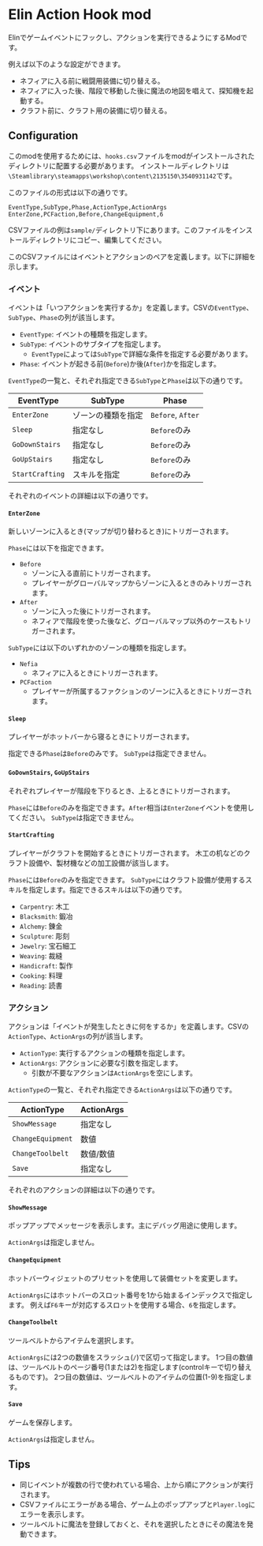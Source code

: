 # Elin Action Hook mod

Elinでゲームイベントにフックし、アクションを実行できるようにするModです。

例えば以下のような設定ができます。

* ネフィアに入る前に戦闘用装備に切り替える。
* ネフィアに入った後、階段で移動した後に魔法の地図を唱えて、探知機を起動する。
* クラフト前に、クラフト用の装備に切り替える。

## Configuration

このmodを使用するためには、`hooks.csv`ファイルをmodがインストールされたディレクトリに配置する必要があります。
インストールディレクトリは`\Steamlibrary\steamapps\workshop\content\2135150\3540931142`です。

このファイルの形式は以下の通りです。

```csv
EventType,SubType,Phase,ActionType,ActionArgs
EnterZone,PCFaction,Before,ChangeEquipment,6
```

CSVファイルの例は`sample/`ディレクトリ下にあります。このファイルをインストールディレクトリにコピー、編集してください。

このCSVファイルにはイベントとアクションのペアを定義します。以下に詳細を示します。

### イベント

イベントは「いつアクションを実行するか」を定義します。CSVの`EventType`、`SubType`、`Phase`の列が該当します。

* `EventType`: イベントの種類を指定します。
* `SubType`: イベントのサブタイプを指定します。
  * `EventType`によっては`SubType`で詳細な条件を指定する必要があります。
* `Phase`: イベントが起きる前(`Before`)か後(`After`)かを指定します。

`EventType`の一覧と、それぞれ指定できる`SubType`と`Phase`は以下の通りです。

| EventType       | SubType            | Phase             |
| --------------- | ------------------ | ----------------- |
| `EnterZone`     | ゾーンの種類を指定 | `Before`, `After` |
| `Sleep`         | 指定なし           | `Before`のみ      |
| `GoDownStairs`  | 指定なし           | `Before`のみ      |
| `GoUpStairs`    | 指定なし           | `Before`のみ      |
| `StartCrafting` | スキルを指定       | `Before`のみ      |  

それぞれのイベントの詳細は以下の通りです。

#### `EnterZone`

新しいゾーンに入るとき(マップが切り替わるとき)にトリガーされます。

`Phase`には以下を指定できます。

* `Before`
  * ゾーンに入る直前にトリガーされます。
  * プレイヤーがグローバルマップからゾーンに入るときのみトリガーされます。
* `After`
  * ゾーンに入った後にトリガーされます。
  * ネフィアで階段を使った後など、グローバルマップ以外のケースもトリガーされます。

`SubType`には以下のいずれかのゾーンの種類を指定します。

* `Nefia`
  * ネフィアに入るときにトリガーされます。
* `PCFaction`
  * プレイヤーが所属するファクションのゾーンに入るときにトリガーされます。

#### `Sleep`

プレイヤーがホットバーから寝るときにトリガーされます。

指定できる`Phase`は`Before`のみです。
`SubType`は指定できません。

#### `GoDownStairs`, `GoUpStairs`

それぞれプレイヤーが階段を下りるとき、上るときにトリガーされます。

`Phase`には`Before`のみを指定できます。`After`相当は`EnterZone`イベントを使用してください。
`SubType`は指定できません。

#### `StartCrafting`

プレイヤーがクラフトを開始するときにトリガーされます。
木工の机などのクラフト設備や、製材機などの加工設備が該当します。

`Phase`には`Before`のみを指定できます。
`SubType`にはクラフト設備が使用するスキルを指定します。指定できるスキルは以下の通りです。

* `Carpentry`: 木工
* `Blacksmith`: 鍛冶
* `Alchemy`:  錬金
* `Sculpture`: 彫刻
* `Jewelry`: 宝石細工
* `Weaving`: 裁縫
* `Handicraft`: 製作
* `Cooking`: 料理
* `Reading`: 読書


### アクション

アクションは「イベントが発生したときに何をするか」を定義します。CSVの`ActionType`、`ActionArgs`の列が該当します。

* `ActionType`: 実行するアクションの種類を指定します。
* `ActionArgs`: アクションに必要な引数を指定します。
  * 引数が不要なアクションは`ActionArgs`を空にします。

`ActionType`の一覧と、それぞれ指定できる`ActionArgs`は以下の通りです。

| ActionType | ActionArgs |
|------------|------------|
| `ShowMessage`      | 指定なし |
| `ChangeEquipment` | 数値 |
| `ChangeToolbelt` | 数値/数値 |
| `Save`     | 指定なし |

それぞれのアクションの詳細は以下の通りです。

#### `ShowMessage`

ポップアップでメッセージを表示します。主にデバッグ用途に使用します。

`ActionArgs`は指定しません。

#### `ChangeEquipment`

ホットバーウィジェットのプリセットを使用して装備セットを変更します。

`ActionArgs`にはホットバーのスロット番号を1から始まるインデックスで指定します。
例えば`F6`キーが対応するスロットを使用する場合、`6`を指定します。

#### `ChangeToolbelt`

ツールベルトからアイテムを選択します。

`ActionArgs`には2つの数値をスラッシュ(`/`)で区切って指定します。
1つ目の数値は、ツールベルトのページ番号(1または2)を指定します(controlキーで切り替えるものです)。
2つ目の数値は、ツールベルトのアイテムの位置(1-9)を指定します。

#### `Save`

ゲームを保存します。

`ActionArgs`は指定しません。

## Tips

* 同じイベントが複数の行で使われている場合、上から順にアクションが実行されます。
* CSVファイルにエラーがある場合、ゲーム上のポップアップと`Player.log`にエラーを表示します。
* ツールベルトに魔法を登録しておくと、それを選択したときにその魔法を発動できます。
